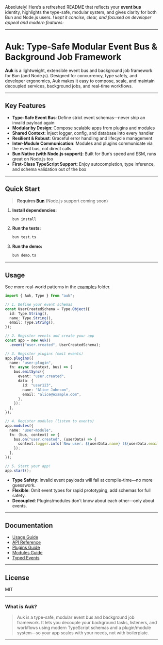 Absolutely! Here’s a refreshed README that reflects your **event bus** identity, highlights the type-safe, modular system, and gives clarity for both Bun and Node.js users.
*I kept it concise, clear, and focused on developer appeal and modern features:*

---

# Auk: Type-Safe Modular Event Bus & Background Job Framework

**Auk** is a lightweight, extensible event bus and background job framework for Bun (and Node.js). Designed for concurrency, type safety, and developer ergonomics, Auk makes it easy to compose, scale, and maintain decoupled services, background jobs, and real-time workflows.

---

## Key Features

* **Type-Safe Event Bus**: Define strict event schemas—never ship an invalid payload again
* **Modular by Design**: Compose scalable apps from plugins and modules
* **Shared Context**: Inject logger, config, and database into every handler
* **Resilient & Robust**: Graceful error handling and lifecycle management
* **Inter-Module Communication**: Modules and plugins communicate via the event bus, not direct calls
* **Bun Native (with Node.js support)**: Built for Bun’s speed and ESM, runs great on Node.js too
* **First-Class TypeScript Support**: Enjoy autocompletion, type inference, and schema validation out of the box

---

## Quick Start

> **Requires [Bun](https://bun.sh/)** (Node.js support coming soon)

1. **Install dependencies:**

   ```bash
   bun install
   ```

2. **Run the tests:**

   ```bash
   bun test.ts
   ```

3. **Run the demo:**

   ```bash
   bun demo.ts
   ```

---

## Usage

See more real-world patterns in the [examples](./examples) folder.

```typescript
import { Auk, Type } from "auk";

// 1. Define your event schemas
const UserCreatedSchema = Type.Object({
  id: Type.String(),
  name: Type.String(),
  email: Type.String(),
});

// 2. Register events and create your app
const app = new Auk()
  .event("user.created", UserCreatedSchema);

// 3. Register plugins (emit events)
app.plugins({
  name: "user-plugin",
  fn: async (context, bus) => {
    bus.emitSync({
      event: "user.created",
      data: {
        id: "user123",
        name: "Alice Johnson",
        email: "alice@example.com",
      },
    });
  },
});

// 4. Register modules (listen to events)
app.modules({
  name: "user-module",
  fn: (bus, context) => {
    bus.on("user.created", (userData) => {
      context.logger.info(`New user: ${userData.name} (${userData.email})`);
    });
  },
});

// 5. Start your app!
app.start();
```

* **Type Safety**: Invalid event payloads will fail at compile-time—no more guesswork.
* **Flexible**: Omit event types for rapid prototyping, add schemas for full safety.
* **Decoupled**: Plugins/modules don’t know about each other—only about events.

---

## Documentation

* [Usage Guide](./USAGE.md)
* [API Reference](./docs/api.md)
* [Plugins Guide](./docs/plugins.md)
* [Modules Guide](./docs/modules.md)
* [Typed Events](./docs/typed-events.md)

---

## License

MIT

---

### **What is Auk?**

> Auk is a type-safe, modular event bus and background job framework. It lets you decouple your background tasks, listeners, and workflows using modern TypeScript schemas and a plugin/module system—so your app scales with your needs, not with boilerplate.

---
